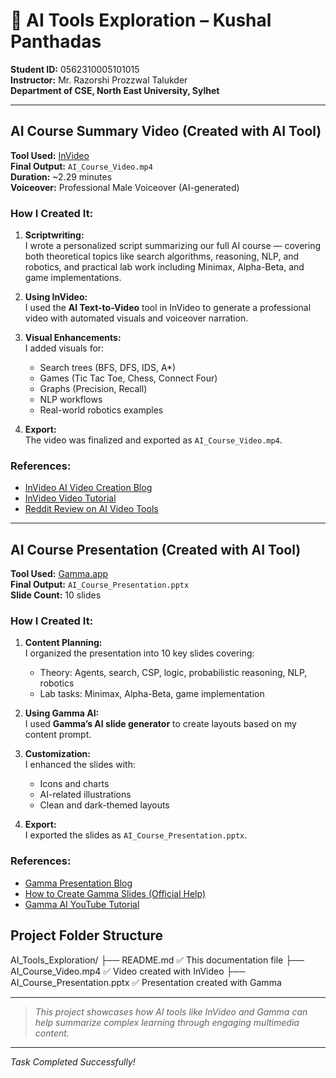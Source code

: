 # 🧠 AI Tools Exploration – Kushal Panthadas  
**Student ID:** 0562310005101015  
**Instructor:** Mr. Razorshi Prozzwal Talukder  
**Department of CSE, North East University, Sylhet**

---

##  AI Course Summary Video (Created with AI Tool)

**Tool Used:** [InVideo](https://invideo.io)  
**Final Output:** `AI_Course_Video.mp4`  
**Duration:** ~2.29 minutes  
**Voiceover:** Professional Male Voiceover (AI-generated)

###  How I Created It:

1. **Scriptwriting:**  
   I wrote a personalized script summarizing our full AI course — covering both theoretical topics like search algorithms, reasoning, NLP, and robotics, and practical lab work including Minimax, Alpha-Beta, and game implementations.

2. **Using InVideo:**  
   I used the **AI Text-to-Video** tool in InVideo to generate a professional video with automated visuals and voiceover narration.

3. **Visual Enhancements:**  
   I added visuals for:
   - Search trees (BFS, DFS, IDS, A*)
   - Games (Tic Tac Toe, Chess, Connect Four)
   - Graphs (Precision, Recall)
   - NLP workflows
   - Real-world robotics examples

4. **Export:**  
   The video was finalized and exported as `AI_Course_Video.mp4`.

###  References:
- [ InVideo AI Video Creation Blog](https://invideo.io/blog/how-to-make-ai-videos/?utm_source)
- [ InVideo Video Tutorial](https://help.invideo.io/en/articles/9380211-how-can-i-use-invideo-ai-a-complete-tutorial?utm_source)
- [ Reddit Review on AI Video Tools](https://www.reddit.com/r/ProductMarketing/comments/1em8jrl/i_tried_5_ai_video_tools_so_you_dont_have_to/?utm_source)

---

##  AI Course Presentation (Created with AI Tool)

**Tool Used:** [Gamma.app](https://gamma.app)  
**Final Output:** `AI_Course_Presentation.pptx`  
**Slide Count:** 10 slides

###  How I Created It:

1. **Content Planning:**  
   I organized the presentation into 10 key slides covering:
   - Theory: Agents, search, CSP, logic, probabilistic reasoning, NLP, robotics  
   - Lab tasks: Minimax, Alpha-Beta, game implementation

2. **Using Gamma AI:**  
   I used **Gamma’s AI slide generator** to create layouts based on my content prompt.

3. **Customization:**  
   I enhanced the slides with:
   - Icons and charts
   - AI-related illustrations
   - Clean and dark-themed layouts

4. **Export:**  
   I exported the slides as `AI_Course_Presentation.pptx`.

###  References:
- [ Gamma Presentation Blog](https://gamma.app/blog/ai-presentations)
- [ How to Create Gamma Slides (Official Help)](https://help.gamma.app/en/articles/7838093-how-do-i-create-a-new-presentation-document-or-webpage-in-gamma)
- [ Gamma AI YouTube Tutorial](https://www.youtube.com/watch?v=KcbXKUR7-a0)



##  Project Folder Structure

AI_Tools_Exploration/
├── README.md ✅ This documentation file
├── AI_Course_Video.mp4 ✅ Video created with InVideo
├── AI_Course_Presentation.pptx ✅ Presentation created with Gamma

---



>  *This project showcases how AI tools like InVideo and Gamma can help summarize complex learning through engaging multimedia content.*

---

 *Task Completed Successfully!*  

